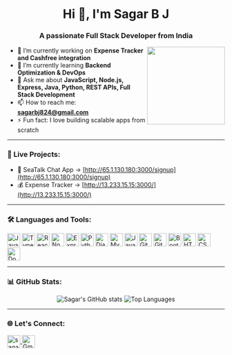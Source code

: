 <h1 align="center">Hi 👋, I'm Sagar B J</h1>
<h3 align="center">A passionate Full Stack Developer from India</h3>

<img align="right" height="180" src="https://user-images.githubusercontent.com/74038190/235224431-e8c8c12e-6826-47f1-89fb-2ddad83b3abf.gif" />

- 🔭 I’m currently working on **Expense Tracker and Cashfree integration**  
- 🌱 I’m currently learning **Backend Optimization & DevOps**  
- 💬 Ask me about **JavaScript, Node.js, Express, Java, Python, REST APIs, Full Stack Development**  
- 📫 How to reach me: **sagarbj824@gmail.com**  
- ⚡ Fun fact: I love building scalable apps from scratch  

---

<h3 align="left">🚀 Live Projects:</h3>

- 💬 SeaTalk Chat App → [http://65.1.130.180:3000/signup](http://65.1.130.180:3000/signup)  
- 💰 Expense Tracker → [http://13.233.15.15:3000/](http://13.233.15.15:3000/)  

---

<h3 align="left">🛠️ Languages and Tools:</h3>
<p align="left">
  <img src="https://cdn.jsdelivr.net/gh/devicons/devicon/icons/javascript/javascript-original.svg" height="30" alt="JavaScript" />
  <img src="https://cdn.jsdelivr.net/gh/devicons/devicon/icons/typescript/typescript-original.svg" height="30" alt="TypeScript" />
  <img src="https://cdn.jsdelivr.net/gh/devicons/devicon/icons/react/react-original.svg" height="30" alt="React" />
  <img src="https://cdn.jsdelivr.net/gh/devicons/devicon/icons/nodejs/nodejs-original.svg" height="30" alt="Node.js" />
  <img src="https://cdn.jsdelivr.net/gh/devicons/devicon/icons/express/express-original.svg" height="30" alt="Express.js" />
  <img src="https://cdn.jsdelivr.net/gh/devicons/devicon/icons/python/python-original.svg" height="30" alt="Python" />
  <img src="https://cdn.jsdelivr.net/gh/devicons/devicon/icons/django/django-plain.svg" height="30" alt="Django" />
  <img src="https://cdn.jsdelivr.net/gh/devicons/devicon/icons/mysql/mysql-original.svg" height="30" alt="MySQL" />
  <img src="https://cdn.jsdelivr.net/gh/devicons/devicon/icons/java/java-original.svg" height="30" alt="Java" />
  <img src="https://cdn.jsdelivr.net/gh/devicons/devicon/icons/git/git-original.svg" height="30" alt="Git" />
  <img src="https://cdn.jsdelivr.net/gh/devicons/devicon/icons/github/github-original.svg" height="30" alt="GitHub" />
  <img src="https://cdn.jsdelivr.net/gh/devicons/devicon/icons/bootstrap/bootstrap-original.svg" height="30" alt="Bootstrap" />
  <img src="https://cdn.jsdelivr.net/gh/devicons/devicon/icons/html5/html5-original.svg" height="30" alt="HTML5" />
  <img src="https://cdn.jsdelivr.net/gh/devicons/devicon/icons/css3/css3-original.svg" height="30" alt="CSS3" />
  <img src="https://cdn.jsdelivr.net/gh/devicons/devicon/icons/docker/docker-original.svg" height="30" alt="Docker" />
</p>

---

<h3 align="left">📊 GitHub Stats:</h3>
<p align="center">
  <img src="https://github-readme-stats.vercel.app/api?username=sagarbj824&show_icons=true&theme=radical" alt="Sagar's GitHub stats" />
  <img src="https://github-readme-stats.vercel.app/api/top-langs/?username=sagarbj824&layout=compact&theme=radical" alt="Top Languages" />
</p>

---

<h3 align="left">🌐 Let's Connect:</h3>
<p align="left">
  <a href="https://www.linkedin.com/in/sagarbj824" target="blank">
    <img align="center" src="https://cdn.jsdelivr.net/gh/devicons/devicon/icons/linkedin/linkedin-original.svg" alt="sagarbj824" height="30" width="30" />
  </a>
  <a href="mailto:sagarbj824@gmail.com" target="blank">
    <img align="center" src="https://cdn-icons-png.flaticon.com/512/732/732200.png" alt="Gmail" height="30" width="30" />
  </a>
</p>
